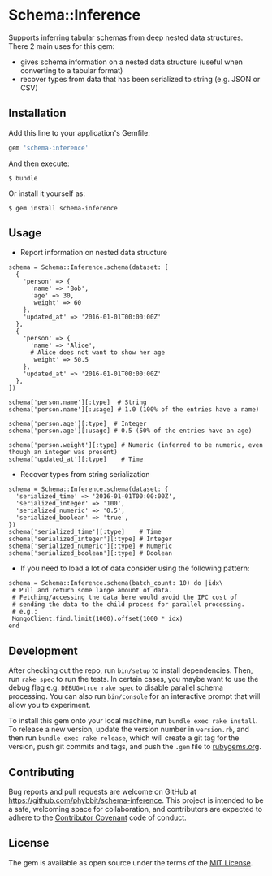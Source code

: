 # Schema::Inference

Supports inferring tabular schemas from deep nested data structures.
There 2 main uses for this gem:
- gives schema information on a nested data structure (useful when converting to a tabular format)
- recover types from data that has been serialized to string (e.g. JSON or CSV)

## Installation

Add this line to your application's Gemfile:

```ruby
gem 'schema-inference'
```

And then execute:

    $ bundle

Or install it yourself as:

    $ gem install schema-inference

## Usage

- Report information on nested data structure

```
schema = Schema::Inference.schema(dataset: [
  {
    'person' => {
      'name' => 'Bob',
      'age' => 30,
      'weight' => 60
    },
    'updated_at' => '2016-01-01T00:00:00Z'
  },
  {
    'person' => {
      'name' => 'Alice',
      # Alice does not want to show her age
      'weight' => 50.5
    },
    'updated_at' => '2016-01-01T00:00:00Z'
  },
])

schema['person.name'][:type]  # String
schema['person.name'][:usage] # 1.0 (100% of the entries have a name)

schema['person.age'][:type]  # Integer
schema['person.age'][:usage] # 0.5 (50% of the entries have an age)

schema['person.weight'][:type] # Numeric (inferred to be numeric, even though an integer was present)
schema['updated_at'][:type]    # Time
```

- Recover types from string serialization

```
schema = Schema::Inference.schema(dataset: {
  'serialized_time' => '2016-01-01T00:00:00Z',
  'serialized_integer' => '100',
  'serialized_numeric' => '0.5',
  'serialized_boolean' => 'true',
})
schema['serialized_time'][:type]    # Time
schema['serialized_integer'][:type] # Integer
schema['serialized_numeric'][:type] # Numeric
schema['serialized_boolean'][:type] # Boolean
```

- If you need to load a lot of data consider using the following pattern:
```
schema = Schema::Inference.schema(batch_count: 10) do |idx\
 # Pull and return some large amount of data.
 # Fetching/accessing the data here would avoid the IPC cost of
 # sending the data to the child process for parallel processing.
 # e.g.:
 MongoClient.find.limit(1000).offset(1000 * idx)
end
```

## Development

After checking out the repo, run `bin/setup` to install dependencies. Then, run `rake spec` to run the tests. In certain cases, you maybe want to use the debug flag e.g. `DEBUG=true rake spec` to disable parallel schema processing. You can also run `bin/console` for an interactive prompt that will allow you to experiment.

To install this gem onto your local machine, run `bundle exec rake install`. To release a new version, update the version number in `version.rb`, and then run `bundle exec rake release`, which will create a git tag for the version, push git commits and tags, and push the `.gem` file to [rubygems.org](https://rubygems.org).

## Contributing

Bug reports and pull requests are welcome on GitHub at https://github.com/phybbit/schema-inference. This project is intended to be a safe, welcoming space for collaboration, and contributors are expected to adhere to the [Contributor Covenant](http://contributor-covenant.org) code of conduct.


## License

The gem is available as open source under the terms of the [MIT License](http://opensource.org/licenses/MIT).
